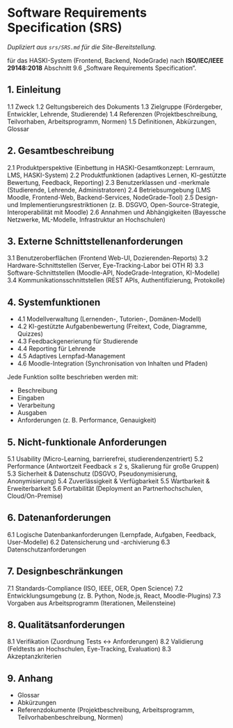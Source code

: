 # Software Requirements Specification (SRS)

_Dupliziert aus `srs/SRS.md` für die Site-Bereitstellung._

<!-- Source of truth: ../srs/SRS.md -->

für das HASKI-System (Frontend, Backend, NodeGrade) nach **ISO/IEC/IEEE 29148:2018** Abschnitt 9.6 „Software Requirements Specification“.

## 1. Einleitung

1.1 Zweck
1.2 Geltungsbereich des Dokuments
1.3 Zielgruppe (Fördergeber, Entwickler, Lehrende, Studierende)
1.4 Referenzen (Projektbeschreibung, Teilvorhaben, Arbeitsprogramm, Normen)
1.5 Definitionen, Abkürzungen, Glossar

## 2. Gesamtbeschreibung

2.1 Produktperspektive (Einbettung in HASKI-Gesamtkonzept: Lernraum, LMS, HASKI-System)
2.2 Produktfunktionen (adaptives Lernen, KI-gestützte Bewertung, Feedback, Reporting)
2.3 Benutzerklassen und -merkmale (Studierende, Lehrende, Administratoren)
2.4 Betriebsumgebung (LMS Moodle, Frontend-Web, Backend-Services, NodeGrade-Tool)
2.5 Design- und Implementierungsrestriktionen (z. B. DSGVO, Open-Source-Strategie, Interoperabilität mit Moodle)
2.6 Annahmen und Abhängigkeiten (Bayessche Netzwerke, ML-Modelle, Infrastruktur an Hochschulen)

## 3. Externe Schnittstellenanforderungen

3.1 Benutzeroberflächen (Frontend Web-UI, Dozierenden-Reports)
3.2 Hardware-Schnittstellen (Server, Eye-Tracking-Labor bei OTH R)
3.3 Software-Schnittstellen (Moodle-API, NodeGrade-Integration, KI-Modelle)
3.4 Kommunikationsschnittstellen (REST APIs, Authentifizierung, Protokolle)

## 4. Systemfunktionen

* 4.1 Modellverwaltung (Lernenden-, Tutorien-, Domänen-Modell)
* 4.2 KI-gestützte Aufgabenbewertung (Freitext, Code, Diagramme, Quizzes)
* 4.3 Feedbackgenerierung für Studierende
* 4.4 Reporting für Lehrende
* 4.5 Adaptives Lernpfad-Management
* 4.6 Moodle-Integration (Synchronisation von Inhalten und Pfaden)

Jede Funktion sollte beschrieben werden mit:

* Beschreibung
* Eingaben
* Verarbeitung
* Ausgaben
* Anforderungen (z. B. Performance, Genauigkeit)

## 5. Nicht-funktionale Anforderungen

5.1 Usability (Micro-Learning, barrierefrei, studierendenzentriert)
5.2 Performance (Antwortzeit Feedback ≤ 2 s, Skalierung für große Gruppen)
5.3 Sicherheit & Datenschutz (DSGVO, Pseudonymisierung, Anonymisierung)
5.4 Zuverlässigkeit & Verfügbarkeit
5.5 Wartbarkeit & Erweiterbarkeit
5.6 Portabilität (Deployment an Partnerhochschulen, Cloud/On-Premise)

## 6. Datenanforderungen

6.1 Logische Datenbankanforderungen (Lernpfade, Aufgaben, Feedback, User-Modelle)
6.2 Datensicherung und -archivierung
6.3 Datenschutzanforderungen

## 7. Designbeschränkungen

7.1 Standards-Compliance (ISO, IEEE, OER, Open Science)
7.2 Entwicklungsumgebung (z. B. Python, Node.js, React, Moodle-Plugins)
7.3 Vorgaben aus Arbeitsprogramm (Iterationen, Meilensteine)

## 8. Qualitätsanforderungen

8.1 Verifikation (Zuordnung Tests ↔ Anforderungen)
8.2 Validierung (Feldtests an Hochschulen, Eye-Tracking, Evaluation)
8.3 Akzeptanzkriterien

## 9. Anhang

* Glossar
* Abkürzungen
* Referenzdokumente (Projektbeschreibung, Arbeitsprogramm, Teilvorhabenbeschreibung, Normen)
